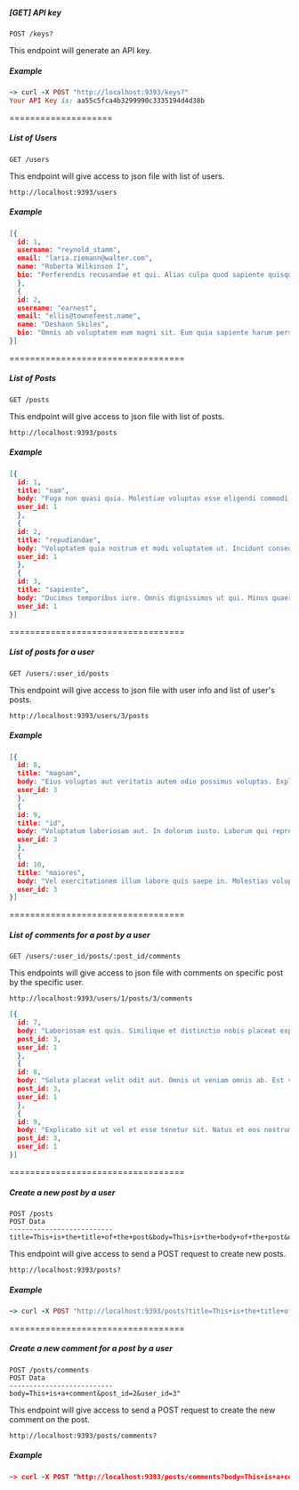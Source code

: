 ##### [GET] API key
```
POST /keys?
```

This endpoint will generate an API key.

##### Example
```ruby
~> curl -X POST "http://localhost:9393/keys?"
Your API Key is: aa55c5fca4b3299990c3335194d4d38b
```

====================
##### List of Users
```
GET /users
```
This endpoint will give access to json file with list of users.
```
http://localhost:9393/users
```

##### Example
```json
[{
  id: 1,
  username: "reynold_stamm",
  email: "laria.ziemann@walter.com",
  name: "Roberta Wilkinson I",
  bio: "Perferendis recusandae et qui. Alias culpa quod sapiente quisquam sit. Vel est inventore. Omnis eum exercitationem. Est dolorem consequatur distinctio."
  },
  {
  id: 2,
  username: "earnest",
  email: "ellis@townefeest.name",
  name: "Deshaun Skiles",
  bio: "Omnis ab voluptatem eum magni sit. Eum quia sapiente harum perspiciatis id. Error autem earum magnam vero eaque et. Delectus explicabo et quia debitis distinctio."
}]

```
==================================
##### List of Posts
```
GET /posts
```
This endpoint will give access to json file with list of posts.
```
http://localhost:9393/posts
```
##### Example

```json
[{
  id: 1,
  title: "nam",
  body: "Fuga non quasi quia. Molestiae voluptas esse eligendi commodi rerum error. Id id quibusdam soluta et quis aut. Minima unde error velit tempora eaque non. Animi eum sequi.",
  user_id: 1
  },
  {
  id: 2,
  title: "repudiandae",
  body: "Voluptatem quia nostrum et modi voluptatem ut. Incidunt consequuntur vitae minima. Voluptatem dicta et rerum in. Facilis praesentium inventore nulla cupiditate. Incidunt et id quam eum.",
  user_id: 1
  },
  {
  id: 3,
  title: "sapiente",
  body: "Ducimus temporibus iure. Omnis dignissimos ut qui. Minus quaerat accusamus eligendi dolores. Eos officia voluptas quis. Aperiam sit beatae et quasi iure fugiat ipsum.",
  user_id: 1
}]
```
==================================
##### List of posts for a user

```
GET /users/:user_id/posts
```
This endpoint will give access to json file with user info and list of user's posts.
```
http://localhost:9393/users/3/posts
```
##### Example

```json
[{
  id: 8,
  title: "magnam",
  body: "Eius voluptas aut veritatis autem odio possimus voluptas. Explicabo odit minus consequuntur quia maxime sint id. Nihil earum aut itaque quidem. Amet ad eum aut.",
  user_id: 3
  },
  {
  id: 9,
  title: "id",
  body: "Voluptatum laboriosam aut. In dolorum iusto. Laborum qui reprehenderit. Corporis ex eos iure sunt vel perspiciatis. In fugiat placeat odio numquam.",
  user_id: 3
  },
  {
  id: 10,
  title: "maiores",
  body: "Vel exercitationem illum labore quis saepe in. Molestias voluptas eos ducimus error ut. Non fugit odio tempore sit mollitia quo sint.",
  user_id: 3
}]

```

==================================

##### List of comments for a post by a user
```
GET /users/:user_id/posts/:post_id/comments
```

This endpoints will give access to json file with comments on specific post by the specific user.
```
http://localhost:9393/users/1/posts/3/comments
```
```json
[{
  id: 7,
  body: "Laboriosam est quis. Similique et distinctio nobis placeat explicabo doloremque voluptas. Nesciunt voluptatem vitae.",
  post_id: 3,
  user_id: 1
  },
  {
  id: 8,
  body: "Soluta placeat velit odit aut. Omnis ut veniam omnis ab. Est voluptatibus quis. Cupiditate in aut aperiam. Deserunt et accusantium.",
  post_id: 3,
  user_id: 1
  },
  {
  id: 9,
  body: "Explicabo sit ut vel et esse tenetur sit. Natus et eos nostrum velit omnis atque laborum. Distinctio sit aliquid minima vel eius quo est. A quae odit eum sunt. Excepturi nemo dicta sint nulla.",
  post_id: 3,
  user_id: 1
}]
```
==================================

##### Create a new post by a user
```
POST /posts
POST Data
--------------------------
title=This+is+the+title+of+the+post&body=This+is+the+body+of+the+post&user_id=1
```
This endpoint will give access to send a POST request to create new posts.
```
http://localhost:9393/posts?
```
##### Example
```ruby
~> curl -X POST "http://localhost:9393/posts?title=This+is+the+title+of+the+post&body=This+is+the+body+of+the+post&user_id=1"
```
==================================
##### Create a new comment for a post by a user
```
POST /posts/comments
POST Data
--------------------------
body=This+is+a+comment&post_id=2&user_id=3"
```

This endpoint will give access to send a POST request to create the new comment on the post.

```
http://localhost:9393/posts/comments?
```
##### Example
```json
~> curl -X POST "http://localhost:9393/posts/comments?body=This+is+a+comment&post_id=2&user_id=3"
```
